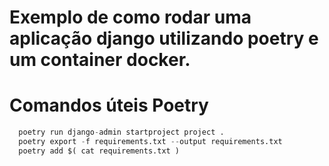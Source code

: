 # Exemplo de como rodar uma aplicação django utilizando poetry e um container docker.

# Comandos úteis Poetry

```python
  poetry run django-admin startproject project .
  poetry export -f requirements.txt --output requirements.txt
  poetry add $( cat requirements.txt )
```

